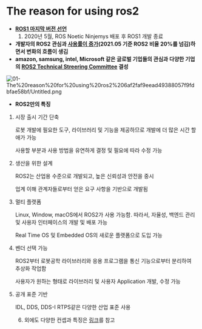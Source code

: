 # The reason for using ros2

- [**ROS1 마지막 버전 선언**](https://www.openrobotics.org/blog/2020/5/23/noetic-ninjemys-the-last-official-ros-1-release)
    1. 2020년 5월, ROS Noetic Ninjemys 배포 후 ROS1 개발 종료
- **개발자의 ROS2 관심과 [사용률이 증가](https://metrics.ros.org/packages_rosdistro.html)(2021.05 기준 ROS2 비율 20%를 넘김)하면서 변화의 흐름이 생김**
- **amazon, samsung, intel, Microsoft  같은 글로벌 기업들의 관심과 다양한 기업의 [ROS2 Technical Streering Committee](https://index.ros.org/doc/ros2/Governance/) 결성**

![01-The%20reason%20for%20using%20ros2%206af2faf9eead49388057f9fdbfae58bf/Untitled.png](https://github.com/dsy-sw/to-learning-ros-ros2/blob/main/ROS%20ROS2%20Framework/The%20reason%20for%20using%20ros2/Untitled.png)

- **ROS2만의 특징**
    
1. 시장 출시 기간 단축
    
    로봇 개발에 필요한 도구, 라이브러리 및 기능을 제공하므로 개발에 더 많은 시간 할애가 가능
    
    사용할 부분과 사용 방법을 유연하게 결정 및 필요에 따라 수정 가능
    
2. 생산을 위한 설계
    
    ROS2는 산업용 수준으로 개발되고, 높은 신뢰성과 안전을 중시
    
    업계 이해 관계자들로부터 얻은 요구 사항을 기반으로 개발됨
    
3. 멀티 플랫폼
    
    Linux, Window, macOS에서 ROS2가 사용 가능함. 따라서, 자율성, 백엔드 관리 및 사용자 인터페이스의 개발 및 배포 가능
    
    Real Time OS 및 Embedded OS의 새로운 플랫폼으로 도입 가능
    
4. 벤더 선택 가능
    
    ROS2부터 로봇공학 라이브러리와 응용 프로그램을 통신 기능으로부터 분리하여 추상화 작업함
    
    사용자가 원하는 형태로 라이브러리 및 사용자 Application 개발, 수정 가능
    
5. 공개 표준 기반
    
    IDL, DDS, DDS-I RTPS같은 다양한 산업 표준 사용
    
    6. 외에도 다양한 컨셉과 특징은 [링크](https://index.ros.org/doc/ros2/_downloads/ca487a5e252ef6910bcb40402640bde6/ros2-brochure-a4-web.pdf)를 참고